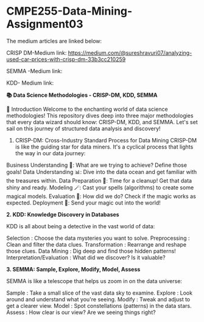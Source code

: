 # CMPE255-Data-Mining-Assignment03

The medium articles are linked below:

CRISP DM-Medium link: https://medium.com/@sureshravuri07/analyzing-used-car-prices-with-crisp-dm-33b3cc210259

SEMMA -Medium link: 

KDD- Medium link: 



**📚 Data Science Methodologies - CRISP-DM, KDD, SEMMA**


🌟 Introduction
Welcome to the enchanting world of data science methodologies! This repository dives deep into three major methodologies that every data wizard should know: CRISP-DM, KDD, and SEMMA. Let's set sail on this journey of structured data analysis and discovery! 

1. CRISP-DM: Cross-Industry Standard Process for Data Mining
CRISP-DM is like the guiding star for data miners. It's a cyclical process that lights the way in our data journey:

Business Understanding 🏢: What are we trying to achieve? Define those goals!
Data Understanding 📊: Dive into the data ocean and get familiar with the treasures within.
Data Preparation 🧹: Time for a cleanup! Get that data shiny and ready.
Modeling 🪄: Cast your spells (algorithms) to create some magical models.
Evaluation 🎯: How did we do? Check if the magic works as expected.
Deployment 🚀: Send your magic out into the world!

**2. KDD: Knowledge Discovery in Databases**


KDD is all about being a detective in the vast world of data:

Selection : Choose the data mysteries you want to solve.
Preprocessing : Clean and filter the data clues.
Transformation : Rearrange and reshape those clues.
Data Mining : Dig deep and find those hidden patterns!
Interpretation/Evaluation : What did we discover? Is it valuable?

**3. SEMMA: Sample, Explore, Modify, Model, Assess**


SEMMA is like a telescope that helps us zoom in on the data universe:

Sample : Take a small slice of the vast data sky to examine.
Explore : Look around and understand what you're seeing.
Modify : Tweak and adjust to get a clearer view.
Model : Spot constellations (patterns) in the data stars.
Assess : How clear is our view? Are we seeing things right?
